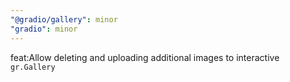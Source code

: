 ```yaml
---
"@gradio/gallery": minor
"gradio": minor
---
```


feat:Allow deleting and uploading additional images to interactive `gr.Gallery` 
